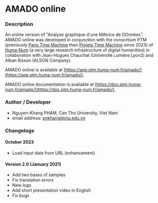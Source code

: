 # AMADO online

### Description
An online version of "Analyse graphique d'une MAtrice de DOnnées". AMADO online was developed in conjunction with the consortium PTM (previously [Paris Time Machine](https://paris-timemachine.huma-num.fr/) then [Projets Time Machine](https://ptm.huma-num.fr/) since 2023) of [Huma-Num](https://www.huma-num.fr/) (a very large research infrastructure of digital humanities) in collaboration with Jean-Hugues Chauchat (Université Lumière Lyon2) and Alban Risson (ALSON Company).

AMADO online is available at [https://app.ptm.huma-num.fr/amado/](https://app.ptm.huma-num.fr/amado/).

AMADO online documentation is available at [https://doc.ptm.huma-num.fr/amado/](https://doc.ptm.huma-num.fr/amado/).

### Author / Developer
- Nguyen-Khang PHAM, Can Tho University, Viet Nam
- email address: pnkhang@ctu.edu.vn

### Changelogs
#### October 2023
- Load input data from URL (enhancement)
#### Version 2.0 (January 2021)
- Add two bases of samples
- Fix translation errors
- New logo
- Add short presentation video in English
- Fix bugs
